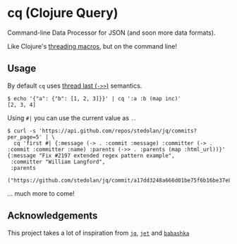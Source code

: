 # cq (Clojure Query)

Command-line Data Processor for JSON (and soon more data formats).

Like Clojure's [threading macros](https://clojure.org/guides/threading_macros), but on the command line!

## Usage

By default `cq` uses [thread last (`->>`)](https://clojure.org/guides/threading_macros#thread-last) semantics.

```
$ echo '{"a": {"b": [1, 2, 3]}}' | cq ':a :b (map inc)'
[2, 3, 4]
```

Using `#|` you can use the current value as `.`.

```
$ curl -s 'https://api.github.com/repos/stedolan/jq/commits?per_page=5' | \
  cq 'first #| {:message (-> . :commit :message) :committer (-> . :commit :committer :name) :parents (->> . :parents (map :html_url))}'
{:message "Fix #2197 extended regex pattern example",
 :committer "William Langford",
 :parents
 ("https://github.com/stedolan/jq/commit/a17dd3248a666d01be75f6b16be37e80e20b0954")}
```

... much more to come!

## Acknowledgements

This project takes a lot of inspiration from [`jq`](https://stedolan.github.io/jq/), [`jet`](https://github.com/borkdude/jet) and [`babashka`](https://github.com/babashka/babashka)

